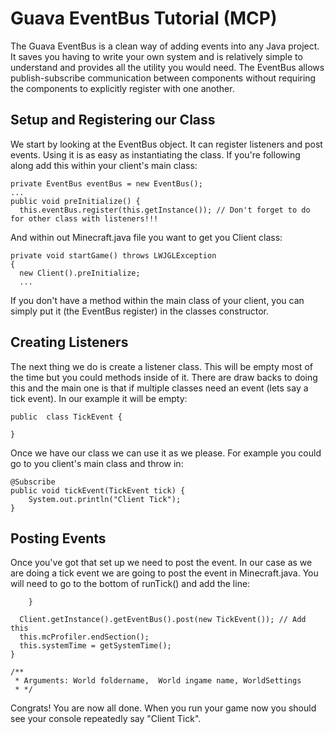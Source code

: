 # Guava EventBus Tutorial (MCP)

The Guava EventBus is a clean way of adding events into any Java project. It saves you having to write your own system and is relatively simple to understand and provides all the utility you would need. The EventBus allows publish-subscribe communication between components without requiring the components to explicitly register with one another.
## Setup and Registering our Class
We start by looking at the EventBus object. It can register listeners and post events. Using it is as easy as instantiating the class.
If you're following along add this within your client's main class:
```
private EventBus eventBus = new EventBus();
...
public void preInitialize() {  
  this.eventBus.register(this.getInstance()); // Don't forget to do for other class with listeners!!!
```
And within out Minecraft.java file you want to get you Client class:
```
private void startGame() throws LWJGLException  
{  
  new Client().preInitialize;
  ...
```
If you don't have a method within the main class of your client, you can simply put it (the EventBus register) in the classes constructor.
## Creating Listeners
The next thing we do is create a listener class. This will be empty most of the time but you could methods inside of it. There are draw backs to doing this and the main one is that if multiple classes need an event (lets say a tick event).
In our example it will be empty:
```
public  class TickEvent {

}
```
Once we have our class we can use it as we please. For example you could go to you client's main class and throw in:
```
@Subscribe  
public void tickEvent(TickEvent tick) {
	System.out.println("Client Tick");
}
```
## Posting Events
Once you've got that set up we need to post the event. In our case as we are doing a tick event we are going to post the event in Minecraft.java.
You will need to go to the bottom of runTick() and add the line:
```
    }  
  
  Client.getInstance().getEventBus().post(new TickEvent()); // Add this
  this.mcProfiler.endSection();  
  this.systemTime = getSystemTime();  
}  
  
/**  
 * Arguments: World foldername,  World ingame name, WorldSettings 
 * */
```
Congrats! You are now all done. When you run your game now you should see your console repeatedly say "Client Tick".



